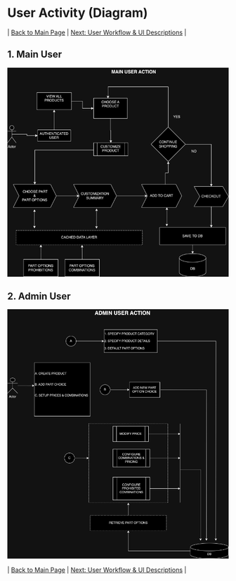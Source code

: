 # User Activity (Diagram) 
| [Back to Main Page](README.md) | [Next: User Workflow & UI Descriptions](workflow-and-ui.md) |

## 1. Main User
![](./diagrams/Main_User_Action.drawio.png)


## 2. Admin User
![](./diagrams/Admin_User_Action.drawio.png)


| [Back to Main Page](README.md) | [Next: User Workflow & UI Descriptions](workflow-and-ui.md) |